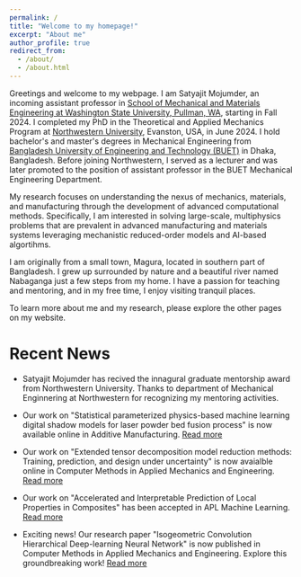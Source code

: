 ```yaml
---
permalink: /
title: "Welcome to my homepage!"
excerpt: "About me"
author_profile: true
redirect_from: 
  - /about/
  - /about.html
---
```

Greetings and welcome to my webpage. I am Satyajit Mojumder, an incoming assistant professor in [School of Mechanical and Materials Engineering at Washington State University, Pullman, WA](https://mme.wsu.edu), starting in Fall 2024. I completed my PhD in the Theoretical and Applied Mechanics Program at [Northwestern University](https://www.northwestern.edu/), Evanston, USA, in June 2024. I hold bachelor's and master's degrees in Mechanical Engineering from [Bangladesh University of Engineering and Technology (BUET)](https://www.buet.ac.bd/web/) in Dhaka, Bangladesh. Before joining Northwestern, I served as a lecturer and was later promoted to the position of assistant professor in the BUET Mechanical Engineering Department. 

My research focuses on understanding the nexus of mechanics, materials, and manufacturing through the development of advanced computational methods. Specifically, I am interested in solving large-scale, multiphysics problems that are prevalent in advanced manufacturing and materials systems leveraging mechanistic reduced-order models and AI-based algortihms. 

I am originally from a small town, Magura, located in southern part of Bangladesh. I grew up surrounded by nature and a beautiful river named Nabaganga just a few steps from my home. I have a passion for teaching and mentoring, and in my free time, I enjoy visiting tranquil places.

To learn more about me and my research, please explore the other pages on my website.

Recent News
======
- Satyajit Mojumder has recived the innagural graduate mentorship award from Northwestern University. Thanks to department of Mechanical Enginnering at Northwestern for recognizing my mentoring activities. 

- Our work on "Statistical parameterized physics-based machine learning digital shadow models for laser powder bed fusion process" is now available online in Additive Manufacturing. [Read more](https://www.sciencedirect.com/science/article/pii/S2214860424002604)
  
- Our work on "Extended tensor decomposition model reduction methods: Training, prediction, and design under uncertainty" is now avaialble online in Computer Methods in Applied Mechanics and Engineering. [Read more](https://authors.elsevier.com/c/1i2M6AQEJ1KyQ)

- Our work on "Accelerated and Interpretable Prediction of Local Properties in Composites" has been accepted in APL Machine Learning. [Read more](https://pubs.aip.org/aip/aml/article/1/3/036112/2911650)

- Exciting news! Our research paper "Isogeometric Convolution Hierarchical Deep-learning Neural Network" is now published in Computer Methods in Applied Mechanics and Engineering. Explore this groundbreaking work! [Read more](https://www.sciencedirect.com/science/article/pii/S0045782523004802)
